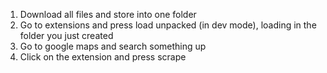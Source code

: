 1. Download all files and store into one folder
2. Go to extensions and press load unpacked (in dev mode), loading in the folder you just created
3. Go to google maps and search something up
4. Click on the extension and press scrape
